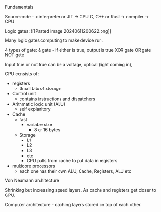 Fundamentals

Source code - > interpreter or JIT -> CPU
C, C++ or Rust -> compiler -> CPU

Logic gates:
![[Pasted image 20240611200622.png]]

Many logic gates computing to make device run.

4 types of gate:
& gate - if either is true, output is true
XOR gate
OR gate
NOT gate

Input true or not true can be a voltage, optical (light coming in), 

CPU consists of:
- registers
	- Small bits of storage
- Control unit
	- contains instructions and dispatchers
- Arithmatic logic unit (ALU)
	- self explanitory
- Cache
	- fast
		- variable size
			- 8 or 16 bytes
	- Storage
		- L1
		- L2
		- L3
		- etc
		- CPU pulls from cache to put data in registers
- multicore processors
	- each one has their own ALU, Cache, Registers, ALU etc

Von Neumann architecture

Shrinking but increasing speed layers. As cache and registers get closer to CPU.

Computer architecture - caching layers stored on top of each other.
